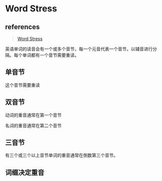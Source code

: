 # Word Stress

## references

> [Word Stress](https://mp.weixin.qq.com/s/WB2hLTcBwUAK_J-vkg9I0A)

英语单词的读音会有一个或多个音节，每一个元音代表一个音节，以辅音进行分隔。每个单词都有一个音节需要重读。

## 单音节

这个音节需要重读

## 双音节

动词的重音通常在第一个音节

名词的重音通常在第二个音节

## 三音节

有三个或三个以上音节单词的重音通常在倒数第三个音节。

## 词缀决定重音